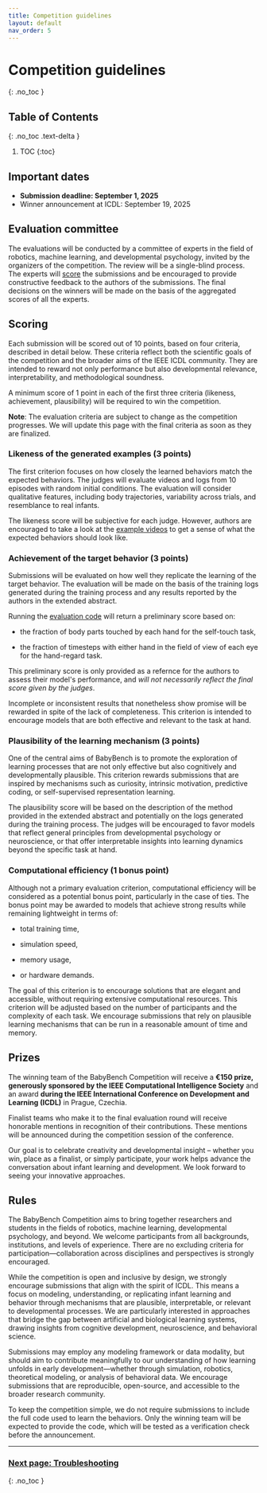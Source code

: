 ```yaml
---
title: Competition guidelines
layout: default
nav_order: 5
---
```


# Competition guidelines
{: .no_toc }

## Table of Contents
{: .no_toc .text-delta }

1. TOC
{:toc}

## Important dates

- **Submission deadline: September 1, 2025**
- Winner announcement at ICDL: September 19, 2025


## Evaluation committee

The evaluations will be conducted by a committee of experts in the field of robotics, machine learning, and developmental psychology, invited by the organizers of the competition. The review will be a single-blind process. The experts will [score](#scoring) the submissions and be encouraged to provide constructive feedback to the authors of the submissions. The final decisions on the winners will be made on the basis of the aggregated scores of all the experts.



## Scoring

Each submission will be scored out of 10 points, based on four criteria, described in detail below. These criteria reflect both the scientific goals of the competition and the broader aims of the IEEE ICDL community. They are intended to reward not only performance but also developmental relevance, interpretability, and methodological soundness.

A minimum score of 1 point in each of the first three criteria (likeness, achievement, plausibility) will be required to win the competition.

**Note**: The evaluation criteria are subject to change as the competition progresses. We will update this page with the final criteria as soon as they are finalized.

### Likeness of the generated examples (3 points)

The first criterion focuses on how closely the learned behaviors match the expected behaviors. The judges will evaluate videos and logs from 10 episodes with random initial conditions. The evaluation will consider qualitative features, including body trajectories, variability across trials, and resemblance to real infants.

The likeness score will be subjective for each judge. However, authors are encouraged to take a look at the [example videos](about/#behaviors) to get a sense of what the expected behaviors should look like. 

### Achievement of the target behavior (3 points)

Submissions will be evaluated on how well they replicate the learning of the target behavior. The evaluation will be made on the basis of the training logs generated during the training process and any results reported by the authors in the extended abstract.

Running the [evaluation code](submission/#evaluation) will return a preliminary score based on:

- the fraction of body parts touched by each hand for the self-touch task,

- the fraction of timesteps with either hand in the field of view of each eye for the hand-regard task.

This preliminary score is only provided as a refernce for the authors to assess their model's performance, and *will not necessarily reflect the final score given by the judges*.

Incomplete or inconsistent results that nonetheless show promise will be rewarded in spite of the lack of completeness. This criterion is intended to encourage models that are both effective and relevant to the task at hand.

### Plausibility of the learning mechanism (3 points)

One of the central aims of BabyBench is to promote the exploration of learning processes that are not only effective but also cognitively and developmentally plausible. This criterion rewards submissions that are inspired by mechanisms such as curiosity, intrinsic motivation, predictive coding, or self-supervised representation learning.

The plausibility score will be based on the description of the method provided in the extended abstract and potentially on the logs generated during the training process. The judges will be encouraged to favor models that reflect general principles from developmental psychology or neuroscience, or that offer interpretable insights into learning dynamics beyond the specific task at hand.

### Computational efficiency (1 bonus point)

Although not a primary evaluation criterion, computational efficiency will be considered as a potential bonus point, particularly in the case of ties. The bonus point may be awarded to models that achieve strong results while remaining lightweight in terms of:

- total training time,

- simulation speed,

- memory usage,

- or hardware demands.

The goal of this criterion is to encourage solutions that are elegant and accessible, without requiring extensive computational resources. This criterion will be adjusted based on the number of participants and the complexity of each task. We encourage submissions that rely on plausible learning mechanisms that can be run in a reasonable amount of time and memory.

## Prizes

The winning team of the BabyBench Competition will receive a **€150 prize, generously sponsored by the IEEE Computational Intelligence Society** and an award  **during the IEEE International Conference on Development and Learning (ICDL)** in Prague, Czechia.

Finalist teams who make it to the final evaluation round will receive honorable mentions in recognition of their contributions. These mentions will be announced during the competition session of the conference.

Our goal is to celebrate creativity and developmental insight – whether you win, place as a finalist, or simply participate, your work helps advance the conversation about infant learning and development. We look forward to seeing your innovative approaches.

## Rules

The BabyBench Competition aims to bring together researchers and students in the fields of robotics, machine learning, developmental psychology, and beyond. We welcome participants from all backgrounds, institutions, and levels of experience. There are no excluding criteria for participation—collaboration across disciplines and perspectives is strongly encouraged.

While the competition is open and inclusive by design, we strongly encourage submissions that align with the spirit of ICDL. This means a focus on modeling, understanding, or replicating infant learning and behavior through mechanisms that are plausible, interpretable, or relevant to developmental processes. We are particularly interested in approaches that bridge the gap between artificial and biological learning systems, drawing insights from cognitive development, neuroscience, and behavioral science.

Submissions may employ any modeling framework or data modality, but should aim to contribute meaningfully to our understanding of how learning unfolds in early development—whether through simulation, robotics, theoretical modeling, or analysis of behavioral data. We encourage submissions that are reproducible, open-source, and accessible to the broader research community.

To keep the competition simple, we do not require submissions to include the full code used to learn the behaviors. Only the winning team will be expected to provide the code, which will be tested as a verification check before the announcement.


---

### [Next page: Troubleshooting](../troubleshooting)
{: .no_toc }
